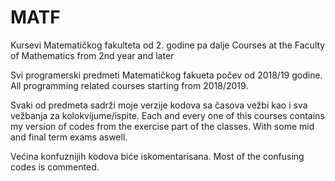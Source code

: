 # MATF
Kursevi Matematičkog fakulteta od 2. godine pa dalje
Courses at the Faculty of Mathematics from 2nd year and later

Svi programerski predmeti Matematičkog fakueta počev od 2018/19 godine.
All programming related courses starting from 2018/2019.

Svaki od predmeta sadrži moje verzije kodova sa časova vežbi kao i sva vežbanja za kolokvijume/ispite.
Each and every one of this courses contains my version of codes from the exercise part of the classes. With some mid and final term exams aswell.

Većina konfuznijih kodova biće iskomentarisana.
Most of the confusing codes is commented.
